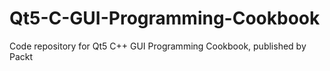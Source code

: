 # Qt5-C-GUI-Programming-Cookbook
Code repository for Qt5 C++ GUI Programming Cookbook, published by Packt 

